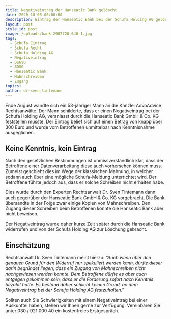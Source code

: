 ```yaml
---
title: Negativeintrag der Hanseatic Bank gelöscht
date: 2020-10-08 00:00:00
description: Eintrag der Hanseatic Bank bei der Schufa Holding AG gelöscht
layout: post
style_id: post
image: /uploads/bank-2907728-640-1.jpg
tags:
  - Schufa Eintrag
  - Schufa Recht
  - Schufa Holding AG
  - Negativeintrag
  - DSGVO
  - BDSG
  - Hanseatic Bank
  - Mahnschreiben
  - Zugang
topics:
author: dr-sven-tintemann
---
```


Ende August wandte sich ein 53-jähriger Mann an die Kanzlei AdvoAdvice Rechtsanwälte. Der Mann schilderte, dass er einen Negativeintrag bei der Schufa Holding AG, veranlasst durch die Hanseatic Bank GmbH & Co. KG feststellen musste. Der Eintrag belief sich auf einen Betrag von knapp über 300 Euro und wurde vom Betroffenen unmittelbar nach Kenntnisnahme ausgeglichen.

## Keine Kenntnis, kein Eintrag

Nach den gesetzlichen Bestimmungen ist unmissverständlich klar, dass der Betroffene einer Datenverarbeitung diese auch vorhersehen können muss. Zumeist geschieht dies im Wege der klassischen Mahnung, in welcher sodann auch über eine mögliche Schufa-Meldung unterrichtet wird. Der Betroffene führte jedoch aus, dass er solche Schreiben nicht erhalten habe.

Dies wurde durch den Experten Rechtsanwalt Dr. Sven Tintemann dann auch gegenüber der Hanseatic Bank GmbH & Co. KG vorgebracht. Die Bank übersandte in der Folge zwar einige Kopien von Mahnschreiben. Den Zugang dieser Schreiben beim Betroffenen konnte die Hanseatic Bank aber nicht beweisen.

Der Negativeintrag wurde daher kurze Zeit später durch die Hanseatic Bank widerrufen und von der Schufa Holding AG zur Löschung gebracht.

## Einschätzung

Rechtsanwalt Dr. Sven Tintemann meint hierzu:&nbsp;*"Auch wenn über den genauen Grund für den Widerruf nur spekuliert werden kann, dürfte dieser darin begründet liegen, dass ein Zugang von Mahnschreiben nicht nachgewiesen werden konnte. Dem Betroffene dürfte es aber auch entgegen gekommen sein, dass er die Forderung sofort nach Kenntnis bezahlt hatte. Es bestand daher schlicht keinen Grund, an dem Negativeintrag bei der Schufa Holding AG festzuhalten."*

Sollten auch Sie Schwierigkeiten mit einem Negativeintrag bei einer Auskunftei haben, stehen wir Ihnen gerne zur Verfügung. Vereinbaren Sie unter 030 / 921 000 40 ein kostenfreies Erstgespräch.